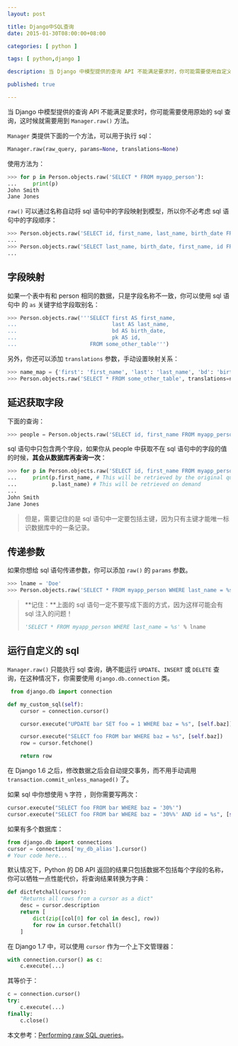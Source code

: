 ```yaml
---
layout: post

title: Django中SQL查询
date: 2015-01-30T08:00:00+08:00

categories: [ python ]

tags: [ python,django ]

description: 当 Django 中模型提供的查询 API 不能满足要求时，你可能需要使用自定义的 sql 查询，这时候就需要用到  Manager.raw() 方法。

published: true

---
```


当 Django 中模型提供的查询 API 不能满足要求时，你可能需要使用原始的 sql 查询，这时候就需要用到  `Manager.raw()` 方法。

`Manager` 类提供下面的一个方法，可以用于执行 sql：

~~~python
Manager.raw(raw_query, params=None, translations=None)
~~~

使用方法为：

~~~python
>>> for p in Person.objects.raw('SELECT * FROM myapp_person'):
...     print(p)
John Smith
Jane Jones
~~~

`raw()` 可以通过名称自动将 sql 语句中的字段映射到模型，所以你不必考虑 sql 语句中的字段顺序：

~~~python
>>> Person.objects.raw('SELECT id, first_name, last_name, birth_date FROM myapp_person')
...
>>> Person.objects.raw('SELECT last_name, birth_date, first_name, id FROM myapp_person')
...
~~~

## 字段映射

如果一个表中有和 person 相同的数据，只是字段名称不一致，你可以使用 sql 语句中 的 `as` 关键字给字段取别名：

~~~python
>>> Person.objects.raw('''SELECT first AS first_name,
...                              last AS last_name,
...                              bd AS birth_date,
...                              pk AS id,
...                       FROM some_other_table''')
~~~

另外，你还可以添加 `translations` 参数，手动设置映射关系：

~~~python
>>> name_map = {'first': 'first_name', 'last': 'last_name', 'bd': 'birth_date', 'pk': 'id'}
>>> Person.objects.raw('SELECT * FROM some_other_table', translations=name_map)
~~~

## 延迟获取字段

下面的查询：

~~~python
>>> people = Person.objects.raw('SELECT id, first_name FROM myapp_person')
~~~

sql 语句中只包含两个字段，如果你从 people 中获取不在 sql 语句中的字段的值的时候，**其会从数据库再查询一次**：

~~~python
>>> for p in Person.objects.raw('SELECT id, first_name FROM myapp_person'):
...     print(p.first_name, # This will be retrieved by the original query
...           p.last_name) # This will be retrieved on demand
...
John Smith
Jane Jones
~~~

>但是，需要记住的是 sql 语句中一定要包括主键，因为只有主键才能唯一标识数据库中的一条记录。

## 传递参数

如果你想给 sql 语句传递参数，你可以添加 `raw()` 的 `params` 参数。

~~~python
>>> lname = 'Doe'
>>> Person.objects.raw('SELECT * FROM myapp_person WHERE last_name = %s', [lname])
~~~

>**记住：**上面的 sql 语句一定不要写成下面的方式，因为这样可能会有 sql 注入的问题！
>
>~~~python
>'SELECT * FROM myapp_person WHERE last_name = %s' % lname
>~~~

## 运行自定义的 sql

 `Manager.raw()` 只能执行 sql 查询，确不能运行  `UPDATE`、`INSERT` 或 `DELETE` 查询，在这种情况下，你需要使用 `django.db.connection` 类。

~~~python
 from django.db import connection

def my_custom_sql(self):
    cursor = connection.cursor()

    cursor.execute("UPDATE bar SET foo = 1 WHERE baz = %s", [self.baz])

    cursor.execute("SELECT foo FROM bar WHERE baz = %s", [self.baz])
    row = cursor.fetchone()

    return row
~~~

在 Django 1.6 之后，修改数据之后会自动提交事务，而不用手动调用 `transaction.commit_unless_managed()` 了。

如果 sql 中你想使用 `%` 字符 ，则你需要写两次：

~~~python
cursor.execute("SELECT foo FROM bar WHERE baz = '30%'")
cursor.execute("SELECT foo FROM bar WHERE baz = '30%%' AND id = %s", [self.id])
~~~

如果有多个数据库：

~~~python
from django.db import connections
cursor = connections['my_db_alias'].cursor()
# Your code here...
~~~

默认情况下，Python 的 DB API 返回的结果只包括数据不包括每个字段的名称，你可以牺牲一点性能代价，将查询结果转换为字典：

~~~python
def dictfetchall(cursor):
    "Returns all rows from a cursor as a dict"
    desc = cursor.description
    return [
        dict(zip([col[0] for col in desc], row))
        for row in cursor.fetchall()
    ]
~~~

在 Django 1.7 中，可以使用 `cursor` 作为一个上下文管理器：

~~~python
with connection.cursor() as c:
    c.execute(...)
~~~

其等价于：

~~~python
c = connection.cursor()
try:
    c.execute(...)
finally:
    c.close()
~~~

本文参考：[Performing raw SQL queries](https://docs.djangoproject.com/en/1.7/topics/db/sql/)。
